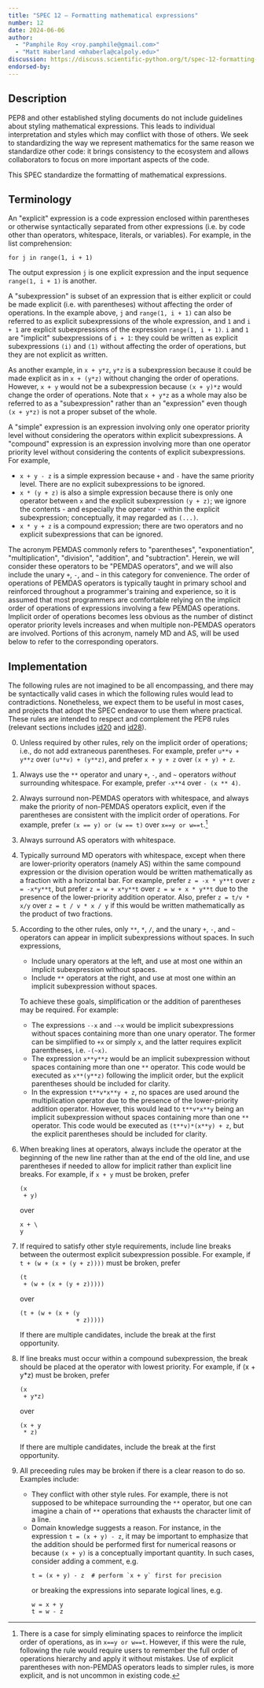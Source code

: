 ```yaml
---
title: "SPEC 12 — Formatting mathematical expressions"
number: 12
date: 2024-06-06
author:
  - "Pamphile Roy <roy.pamphile@gmail.com>"
  - "Matt Haberland <mhaberla@calpoly.edu>"
discussion: https://discuss.scientific-python.org/t/spec-12-formatting-mathematical-expressions
endorsed-by:
---
```


## Description

PEP8 and other established styling documents do not include guidelines about
styling mathematical expressions. This leads to individual interpretation and
styles which may conflict with those of others. We seek to standardizing the
way we represent mathematics for the same reason we standardize other code: 
it brings consistency to the ecosystem and allows collaborators to focus on
more important aspects of the code.

This SPEC standardize the formatting of mathematical expressions.

## Terminology

An "explicit" expression is a code expression enclosed within parentheses or
otherwise syntactically separated from other expressions (i.e. by code other
than operators, whitespace, literals, or variables). For example, in the list
comprehension:
```python3
for j in range(1, i + 1)
```
The output expression `j` is one explicit expression and the input sequence
`range(1, i + 1)` is another. 

A "subexpression" is subset of an expression that is either explicit or could
be made explicit (i.e. with parentheses) without affecting the order of
operations. In the example above, `j` and `range(1, i + 1)` can also be
referred to as explicit subexpressions of  the whole expression, and `1` and
`i + 1` are explicit subexpressions of the expression `range(1, i + 1)`. `i` and
`1` are "implicit" subexpressions of `i + 1`: they could be written as explicit
subexpressions `(i)` and `(1)` without affecting the order  of operations, but they
are not explicit as written.

As another example, in `x + y*z`, `y*z` is a subexpression because it could be made
explicit as in `x + (y*z)` without changing the order of operations. However, `x + y`
would not be a subexpression because `(x + y)*z` would change the order of operations.
Note that `x + y*z` as a whole may also be referred to as a "subexpression" rather than
an "expression" even though `(x + y*z)` is not a proper subset of the whole.

A "simple" expression is an expression involving only one operator priority level
without considering the operators within explicit subexpressions.
A "compound" expression is an expression involving more than one operator
priority level without considering the contents of explicit subexpressions.
For example, 
- `x + y - z` is a simple expression because `+` and `-` have the
same priority level. There are no explicit subexpressions to be ignored.
- `x * (y + z)` is also a simple expression because there is only one operator
between `x` and the explicit subexpression `(y + z)`; we ignore the contents - and
especially the operator - within the explicit subexpression; conceptually, it may
regarded as `(...)`.
- `x * y + z` is a compound expression; there are two operators and no explicit
subexpressions that can be ignored.

The acronym PEMDAS commonly refers to "parentheses", "exponentiation", "multiplication",
"division", "addition", and "subtraction". Herein, we will consider these operators
to be "PEMDAS operators", and we will also include the unary `+`, `-`, and `~` in
this category for convenience. The order of operations of PEMDAS operators is typically
taught in primary school and reinforced throughout a programmer's training and
experience, so it is assumed that most programmers are comfortable relying on the
implicit order of operations of expressions involving a few PEMDAS operations. Implicit
order of operations becomes less obvious as the number of distinct operator priority
levels increases and when multiple non-PEMDAS operators are involved. Portions of this
acronym, namely MD and AS, will be used below to refer to the corresponding operators.

## Implementation

The following rules are not imagined to be all encompassing, and there may be
syntactically valid cases in which the following rules would lead to contradictions.
Nonetheless, we expect them to be useful in most cases, and projects that adopt the
SPEC endeavor to use them where practical. These rules are intended to respect and
complement the PEP8 rules (relevant sections includes [id20](https://www.python.org/dev/peps/pep-0008/#id20) 
and [id28](https://www.python.org/dev/peps/pep-0008/#id28)).

0. Unless required by other rules, rely on the implicit order of operations;
   i.e., do not add extraneous parentheses. For example, prefer `u**v + y**z`
   over `(u**v) + (y**z)`, and prefer `x + y + z` over `(x + y) + z`.
1. Always use the `**` operator and unary `+`, `-`, and `~` operators *without*
   surrounding whitespace. For example, prefer `-x**4` over `- (x ** 4)`. 
2. Always surround non-PEMDAS operators with whitespace, and always make the priority of
   non-PEMDAS operators explicit, even if the parentheses are consistent with the
   implicit order of operations. For example, prefer `(x == y) or (w == t)` over
   `x==y or w==t`.[^1]
3. Always surround AS operators with whitespace.
4. Typically surround MD operators with whitespace, except when there are lower-priority 
   operators (namely AS) within the same compound expression or the division operation
   would be written mathematically as a fraction with a horizontal bar.
   For example, prefer `z = -x * y**t` over `z = -x*y**t`, but
   prefer `z = w + x*y**t` over `z = w + x * y**t` due to the presence of the
   lower-priority addition operator. Also, prefer `z = t/v * x/y` over
   `z = t / v * x / y` if this would  be written mathematically as the product of
   two fractions.
5. According to the other rules, only `**`, `*`, `/`, and the unary `+`, `-`, and `~`
   operators can appear in implicit subexpressions without spaces. In such expressions,
   - Include unary operators at the left, and use at most one within an implicit
     subexpression without spaces. 
   - Include `**` operators at the right, and use at most one within an implicit
     subexpression without spaces.
  
   To achieve these goals, simplification or the addition of parentheses may be required.
   For example:
   - The expressions `--x` and `-~x` would be implicit subexpressions without spaces
     containing more than one unary operator. The former can be simplified to `+x` or
     simply `x`, and the latter requires explicit parentheses, i.e. `-(~x)`.
   - The expression `x**y**z` would be an implicit subexpression without spaces
     containing more than one `**` operator. This code would be executed as `x**(y**z)`
     following the implicit order, but the explicit parentheses should be included for
     clarity.
   - In the expression `t**v*x**y + z`, no spaces are used around the multiplication
     operator due to the presence of the lower-priority addition operator. However,
     this would lead to `t**v*x**y` being an implicit subexpression without spaces
     containing more than one `**` operator. This code would be executed as 
    `(t**v)*(x**y) + z`, but the explicit parentheses should be included for clarity.  
6. When breaking lines at operators, always include the operator at the beginning
   of the new line rather than at the end of the old line, and use parentheses if
   needed to allow for implicit rather than explicit line breaks. For example, if
   `x + y` must be broken, prefer
   ```python3
   (x
    + y)
   ```
   over
   ```python3
   x + \
   y
   ```
7. If required to satisfy other style requirements, include line breaks between
   the outermost explicit subexpression possible. For example, if
   `t + (w + (x + (y + z))))` must be broken, prefer
   ```python3
   (t 
    + (w + (x + (y + z)))))
   ```
   over
   ```python3
   (t + (w + (x + (y 
                   + z)))))
   ```
   If there are multiple candidates, include the break at the first opportunity.
8. If line breaks must occur within a compound subexpression, the break should
   be placed at the operator with lowest priority. For example, if
   (x + y*z) must be broken, prefer
   ```
   (x
    + y*z)
   ```
   over
   ```
   (x + y
    * z)
   ```
   If there are multiple candidates, include the break at the first opportunity.
9. All preceeding rules may be broken if there is a clear reason to do so. Examples include:
   - They conflict with other style rules. For example, there is not supposed to be
     whitepace surrounding the `**` operator, but one can imagine a chain of `**`
     operations that exhausts the character limit of a line.
   - Domain knowledge suggests a reason. For instance, in the expression
     `t = (x + y) - z`, it may be important to emphasize that the addition should be
     performed first for numerical reasons or because `(x + y)` is a conceptually
     important quantity. In such cases, consider adding a comment, e.g.
     ```python3
     t = (x + y) - z  # perform `x + y` first for precision
     ```
     or breaking the expressions into separate logical lines, e.g.
     ```python3
     w = x + y
     t = w - z
     ```

[^1]: There is a case for simply eliminating spaces to reinforce the implicit order
      of operations, as in `x==y or w==t`. However, if this were the rule, following
      the rule would require users to remember the full order of operations hierarchy
      and apply it without mistakes. Use of explicit parentheses with non-PEMDAS
      operators leads to simpler rules, is more explicit, and is not uncommon in
      existing code.
